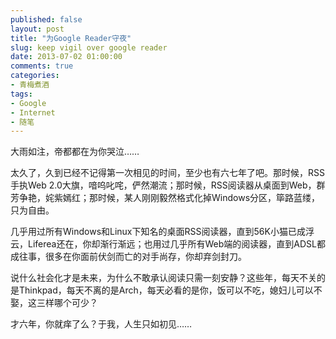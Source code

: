 ```yaml
---
published: false
layout: post
title: "为Google Reader守夜"
slug: keep vigil over google reader
date: 2013-07-02 01:00:00
comments: true
categories:
- 青梅煮酒
tags:
- Google
- Internet
- 随笔
---
```

大雨如注，帝都都在为你哭泣……

太久了，久到已经不记得第一次相见的时间，至少也有六七年了吧。那时候，RSS手执Web 2.0大旗，喑呜叱咤，俨然潮流；那时候，RSS阅读器从桌面到Web，群芳争艳，姹紫嫣红；那时候，某人刚刚毅然格式化掉Windows分区，筚路蓝缕，只为自由。

几乎用过所有Windows和Linux下知名的桌面RSS阅读器，直到56K小猫已成浮云，Liferea还在，你却渐行渐远；也用过几乎所有Web端的阅读器，直到ADSL都成往事，很多在你面前伏剑而亡的对手尚存，你却弃剑封刀。

说什么社会化才是未来，为什么不敢承认阅读只需一刻安静？这些年，每天不关的是Thinkpad，每天不离的是Arch，每天必看的是你，饭可以不吃，媳妇儿可以不娶，这三样哪个可少？

才六年，你就痒了么？于我，人生只如初见……

